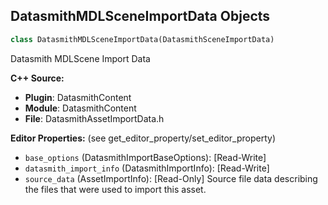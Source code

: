 ## DatasmithMDLSceneImportData Objects

```python
class DatasmithMDLSceneImportData(DatasmithSceneImportData)
```

Datasmith MDLScene Import Data

**C++ Source:**

- **Plugin**: DatasmithContent
- **Module**: DatasmithContent
- **File**: DatasmithAssetImportData.h

**Editor Properties:** (see get_editor_property/set_editor_property)

- ``base_options`` (DatasmithImportBaseOptions):  [Read-Write]
- ``datasmith_import_info`` (DatasmithImportInfo):  [Read-Write]
- ``source_data`` (AssetImportInfo):  [Read-Only] Source file data describing the files that were used to import this asset.

<a id="unreal.DatasmithGLTFSceneImportData"></a>